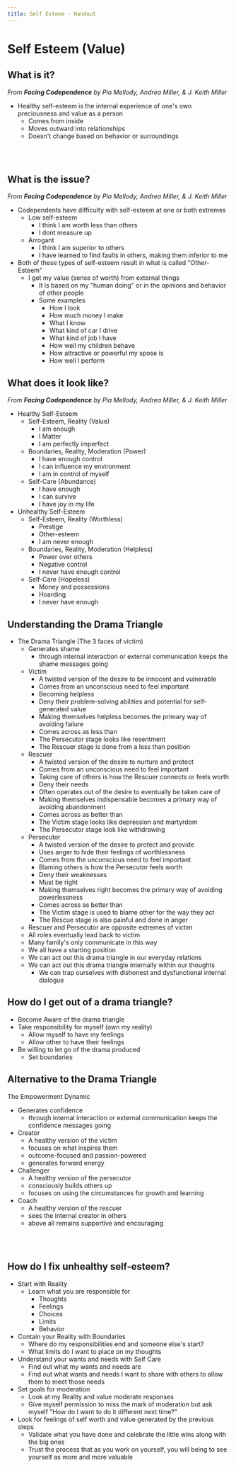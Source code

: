 ```yaml
---
title: Self Esteem - Handout
---
```

# Self Esteem (Value)

## What is it?

*From **Facing Codependence** by Pia Mellody, Andrea Miller, &amp; J. Keith Miller*

* Healthy self-esteem is the internal experience of one's own preciousness and value as a person
    * Comes from inside
    * Moves outward into relationships
    * Doesn't change based on behavior or surroundings

<br><br>

## What is the issue?

*From **Facing Codependence** by Pia Mellody, Andrea Miller, &amp; J. Keith Miller*

* Codependents have difficulty with self-esteem at one or both extremes
  * Low self-esteem
    * I think I am worth less than others
    * I dont measure up
  * Arrogant
    * I think I am superior to others
    * I have learned to find faults in others, making them inferior to me
* Both of these types of self-esteem result in what is called "Other-Esteem"
  * I get my value (sense of worth) from external things
    * It is based on my "human doing" or in the opinions and behavior of other people
    * Some examples
      * How I look
      * How much money I make
      * What I know
      * What kind of car I drive
      * What kind of job I have
      * How well my children behave
      * How attractive or powerful my spose is
      * How well I perform 

<div class="page"></div>

## What does it look like?

*From **Facing Codependence** by Pia Mellody, Andrea Miller, &amp; J. Keith Miller*

* Healthy Self-Esteem
  * Self-Esteem, Reality (Value)
    * I am enough
    * I Matter
    * I am perfectly imperfect
  * Boundaries, Reality, Moderation (Power)
    * I have enough control
    * I can influence my environment
    * I am in control of myself
  * Self-Care (Abundance)
    * I have enough
    * I can survive
    * I have joy in my life
* Unhealthy Self-Esteem
  * Self-Esteem, Reality (Worthless)
    * Prestige
    * Other-esteem
    * I am never enough
  * Boundaries, Reality, Moderation (Helpless)
    * Power over others
    * Negative control
    * I never have enough control
  * Self-Care (Hopeless)
    * Money and possessions
    * Hoarding
    * I never have enough


<div class="page"></div>

## Understanding the Drama Triangle

* The Drama Triangle (The 3 faces of victim)
  * Generates shame
    * through internal interaction or external communication keeps the shame messages going
  * Victim
    * A twisted version of the desire to be innocent and vulnerable
    * Comes from an unconscious need to feel important
    * Becoming helpless 
    * Deny their problem-solving abilities and potential for self-generated value
    * Making themselves helpless becomes the primary way of avoiding failure
    * Comes across as less than
    * The Persecutor stage looks like resentment
    * The Rescuer stage is done from a less than position
  * Rescuer
    * A twisted version of the desire to nurture and protect
    * Comes from an unconscious need to feel important
    * Taking care of others is how the Rescuer connects or feels worth
    * Deny their needs
    * Often operates out of the desire to eventually be taken care of
    * Making themselves indispensable becomes a primary way of avoiding abandonment
    * Comes across as better than
    * The Victim stage looks like depression and martyrdom
    * The Persecutor stage look like withdrawing
  * Persecutor
    * A twisted version of the desire to protect and provide
    * Uses anger to hide their feelings of worthlessness
    * Comes from the unconscious need to feel important
    * Blaming others is how the Persecutor feels worth
    * Deny their weaknesses
    * Must be right
    * Making themselves right becomes the primary way of avoiding powerlessness
    * Comes across as better than
    * The Victim stage is used to blame other for the way they act
    * The Rescue stage is also painful and done in anger
  * Rescuer and Persecutor are opposite extremes of victim
  * All roles eventually lead back to victim
  * Many family's only communicate in this way
  * We all have a starting position
  * We can act out this drama triangle in our everyday relations
  * We can act out this drama triangle internally within our thoughts
    * We can trap ourselves with dishonest and dysfunctional internal dialogue

## How do I get out of a drama triangle?

* Become Aware of the drama triangle
* Take responsibility for myself (own my reality)
  * Allow myself to have my feelings
  * Allow other to have their feelings
* Be willing to let go of the drama produced
  * Set boundaries

## Alternative to the Drama Triangle

The Empowerment Dynamic
  * Generates confidence
    * through internal interaction or external communication keeps the confidence messages going
  * Creator
    * A healthy version of the victim 
    * focuses on what inspires them
    * outcome-focused and passion-powered
    * generates forward energy
  * Challenger
    * A healthy version of the persecutor
    * consciously builds others up
    * focuses on using the circumstances for growth and learning
  * Coach
    * A healthy version of the rescuer
    * sees the internal creator in others
    * above all remains supportive and encouraging

<br><br>

## How do I fix unhealthy self-esteem?

* Start with Reality
  * Learn what you are responsible for
    * Thoughts
    * Feelings
    * Choices
    * Limits
    * Behavior
* Contain your Reality with Boundaries
  * Where do my responsibilities end and someone else's start?
  * What limits do I want to place on my thoughts
* Understand your wants and needs with Self Care
  * Find out what my wants and needs are
  * Find out what wants and needs I want to share with others to allow them to meet those needs
* Set goals for moderation
  * Look at my Reality and value moderate responses
  * Give myself permission to miss the mark of moderation but ask myself "How do I want to do it different next time?"
* Look for feelings of self worth and value generated by the previous steps
  * Validate what you have done and celebrate the little wins along with the big ones
  * Trust the process that as you work on yourself, you will being to see yourself as more and more valuable